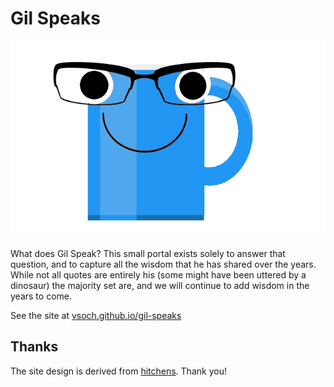 # Gil Speaks

![assets/images/icon-512.png](assets/images/icon-512.png)

What does Gil Speak? This small portal exists solely to answer that question,
and to capture all the wisdom that he has shared over the years. 
While not all quotes are entirely his (some might have been uttered by a dinosaur)
the majority set are, and we will continue to add wisdom in the years to come.

See the site at [vsoch.github.io/gil-speaks](https://vsoch.github.io/gil-speaks)

## Thanks

The site design is derived from [hitchens](https://github.com/patdryburgh/hitchens). Thank you!
